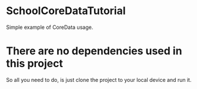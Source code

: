 # SchoolCoreDataTutorial
Simple example of CoreData usage.
# There are no dependencies used in this project
So all you need to do, is just clone the project to your local device and run it.
